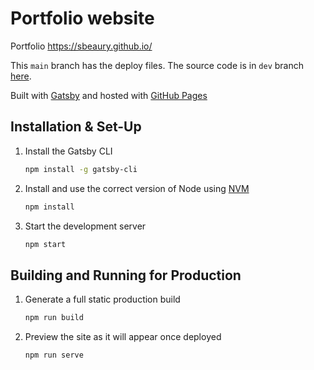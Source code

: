 # Portfolio website

Portfolio https://sbeaury.github.io/

This `main` branch has the deploy files. The source code is in `dev` branch [here](https://github.com/sbeaury/sbeaury.github.io/tree/dev).

Built with <a href="https://www.gatsbyjs.org/" target="_blank">Gatsby</a> and hosted with <a href="https://pages.github.com/" target="_blank">GitHub Pages</a>

## Installation & Set-Up

1. Install the Gatsby CLI

   ```sh
   npm install -g gatsby-cli
   ```

2. Install and use the correct version of Node using [NVM](https://github.com/nvm-sh/nvm)

   ```sh
   npm install
   ```

3. Start the development server

   ```sh
   npm start
   ```

## Building and Running for Production

1. Generate a full static production build

   ```sh
   npm run build
   ```

1. Preview the site as it will appear once deployed

   ```sh
   npm run serve
   ```
